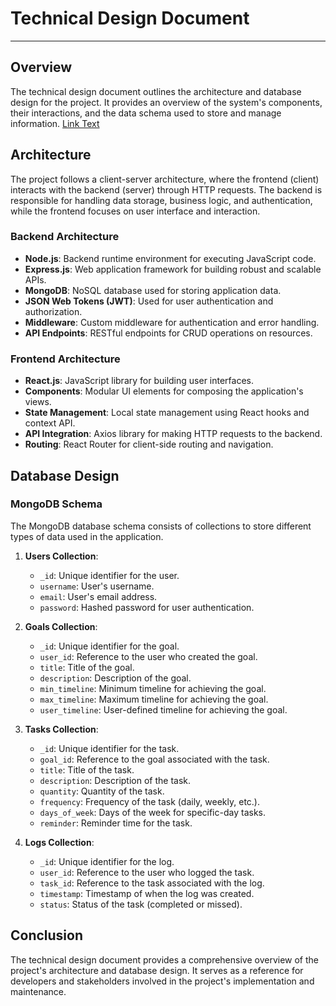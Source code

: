 # Technical Design Document

---

## Overview

The technical design document outlines the architecture and database design for the project. It provides an overview of the system's components, their interactions, and the data schema used to store and manage information.
[Link Text](https://excalidraw.com/#json=x6kRTrLASct--trU3zcfd,SSE4UlOAB09K5_jn2I10Dw)


## Architecture

The project follows a client-server architecture, where the frontend (client) interacts with the backend (server) through HTTP requests. The backend is responsible for handling data storage, business logic, and authentication, while the frontend focuses on user interface and interaction.

### Backend Architecture

- **Node.js**: Backend runtime environment for executing JavaScript code.
- **Express.js**: Web application framework for building robust and scalable APIs.
- **MongoDB**: NoSQL database used for storing application data.
- **JSON Web Tokens (JWT)**: Used for user authentication and authorization.
- **Middleware**: Custom middleware for authentication and error handling.
- **API Endpoints**: RESTful endpoints for CRUD operations on resources.

### Frontend Architecture

- **React.js**: JavaScript library for building user interfaces.
- **Components**: Modular UI elements for composing the application's views.
- **State Management**: Local state management using React hooks and context API.
- **API Integration**: Axios library for making HTTP requests to the backend.
- **Routing**: React Router for client-side routing and navigation.

## Database Design

### MongoDB Schema

The MongoDB database schema consists of collections to store different types of data used in the application.

1. **Users Collection**:
   - `_id`: Unique identifier for the user.
   - `username`: User's username.
   - `email`: User's email address.
   - `password`: Hashed password for user authentication.

2. **Goals Collection**:
   - `_id`: Unique identifier for the goal.
   - `user_id`: Reference to the user who created the goal.
   - `title`: Title of the goal.
   - `description`: Description of the goal.
   - `min_timeline`: Minimum timeline for achieving the goal.
   - `max_timeline`: Maximum timeline for achieving the goal.
   - `user_timeline`: User-defined timeline for achieving the goal.

3. **Tasks Collection**:
   - `_id`: Unique identifier for the task.
   - `goal_id`: Reference to the goal associated with the task.
   - `title`: Title of the task.
   - `description`: Description of the task.
   - `quantity`: Quantity of the task.
   - `frequency`: Frequency of the task (daily, weekly, etc.).
   - `days_of_week`: Days of the week for specific-day tasks.
   - `reminder`: Reminder time for the task.

4. **Logs Collection**:
   - `_id`: Unique identifier for the log.
   - `user_id`: Reference to the user who logged the task.
   - `task_id`: Reference to the task associated with the log.
   - `timestamp`: Timestamp of when the log was created.
   - `status`: Status of the task (completed or missed).

## Conclusion

The technical design document provides a comprehensive overview of the project's architecture and database design. It serves as a reference for developers and stakeholders involved in the project's implementation and maintenance.

